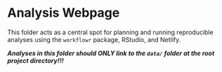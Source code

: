 Analysis Webpage
================

This folder acts as a central spot for planning and running reproducible analyses using the `workflowr` 
package, RStudio, and Netlify. 

***Analyses in this folder should ONLY link to the `data/` folder at the root project directory!!!***


